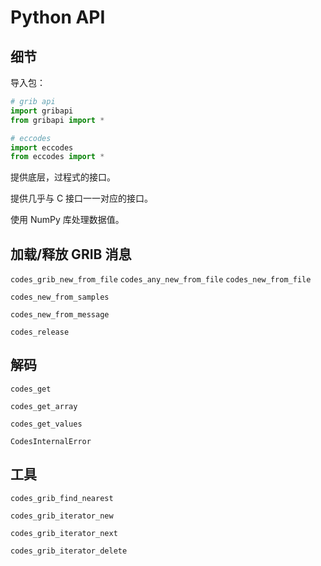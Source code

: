 #  Python API

## 细节

导入包：

```py
# grib api
import gribapi
from gribapi import *

# eccodes
import eccodes
from eccodes import *
```

提供底层，过程式的接口。

提供几乎与 C 接口一一对应的接口。

使用 NumPy 库处理数据值。

## 加载/释放 GRIB 消息

`codes_grib_new_from_file`
`codes_any_new_from_file`
`codes_new_from_file`

`codes_new_from_samples`

`codes_new_from_message`

`codes_release`

## 解码

`codes_get`

`codes_get_array`

`codes_get_values`

`CodesInternalError`

## 工具

`codes_grib_find_nearest`

`codes_grib_iterator_new`

`codes_grib_iterator_next`

`codes_grib_iterator_delete`
